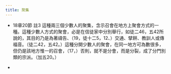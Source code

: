 ```yaml
---
title: 聚集
---
```


- 18章20節 註3
這種兩三個少數人的聚集，含示召會在地方上聚會方式的一種。這種少數人方式的聚會，必是在信徒家中分別舉行，如徒二46，五42所說的，其目的乃是為著禱告、（19，徒十二5，12、）交通、擘餅、教訓人或傳福音。（徒二42，五42。）這種分開少數人的聚會，在同一地方可為數很多，但仍是該地方惟一的召會，（17，）否則，就不是分會，而是分裂，成了分門別類的宗派。（加五20。）

- 
